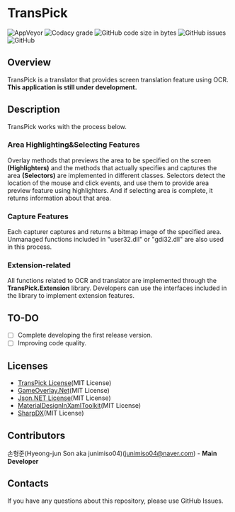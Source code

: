 # TransPick 
![AppVeyor](https://img.shields.io/appveyor/build/junimiso04/TransPick?style=flat-square)
![Codacy grade](https://img.shields.io/codacy/grade/3cebbac52b8e4fcfbb0bd0fa4cd76e2b?style=flat-square)
![GitHub code size in bytes](https://img.shields.io/github/languages/code-size/TransPick/TransPick?style=flat-square)
![GitHub issues](https://img.shields.io/github/issues/TransPick/TransPick?style=flat-square)
![GitHub](https://img.shields.io/github/license/TransPick/TransPick?style=flat-square)
 
## Overview
TransPick is a translator that provides screen translation feature using OCR.
 **This application is still under development.**

## Description
TransPick works with the process below.

### Area Highlighting&Selecting Features
Overlay methods that previews the area to be specified on the screen **(Highlighters)** and the methods that actually specifies and captures the area **(Selectors)** are implemented in different classes.
Selectors detect the location of the mouse and click events, and use them to provide area preview feature using highlighters. And if selecting area is complete, it returns information about that area.

### Capture Features
Each capturer captures and returns a bitmap image of the specified area.
Unmanaged functions included in "user32.dll" or "gdi32.dll" are also used in this process.

### Extension-related
All functions related to OCR and translator are implemented through the **TransPick.Extension** library.
Developers can use the interfaces included in the library to implement extension features.

## TO-DO
 * [ ] Complete developing the first release version.
 * [ ] Improving code quality.

## Licenses
 * [TransPick License](LICENSE)(MIT License)
 * [GameOverlay.Net](https://github.com/michel-pi/GameOverlay.Net/blob/master/LICENSE)(MIT License)
 * [Json.NET License](https://github.com/JamesNK/Newtonsoft.Json/blob/master/LICENSE.md)(MIT License)
 * [MaterialDesignInXamlToolkit](https://github.com/MaterialDesignInXAML/MaterialDesignInXamlToolkit/blob/master/LICENSE)(MIT License)
 * [SharpDX](https://github.com/sharpdx/SharpDX/blob/master/LICENSE)(MIT License)

## Contributors
손형준(Hyeong-jun Son aka junimiso04)(junimiso04@naver.com) - **Main Developer**

## Contacts
If you have any questions about this repository, please use GitHub Issues.
